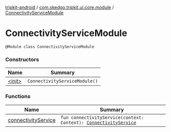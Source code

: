 [tripkit-android](../../index.md) / [com.skedgo.tripkit.ui.core.module](../index.md) / [ConnectivityServiceModule](./index.md)

# ConnectivityServiceModule

`@Module class ConnectivityServiceModule`

### Constructors

| Name | Summary |
|---|---|
| [&lt;init&gt;](-init-.md) | `ConnectivityServiceModule()` |

### Functions

| Name | Summary |
|---|---|
| [connectivityService](connectivity-service.md) | `fun connectivityService(context: Context): `[`ConnectivityService`](../../com.skedgo.tripkit.data.connectivity/-connectivity-service/index.md) |
